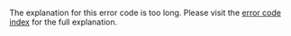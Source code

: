 The explanation for this error code is too long. Please visit the [error code index](<https://doc.rust-lang.org/error_codes/E0038.html>) for the full explanation.